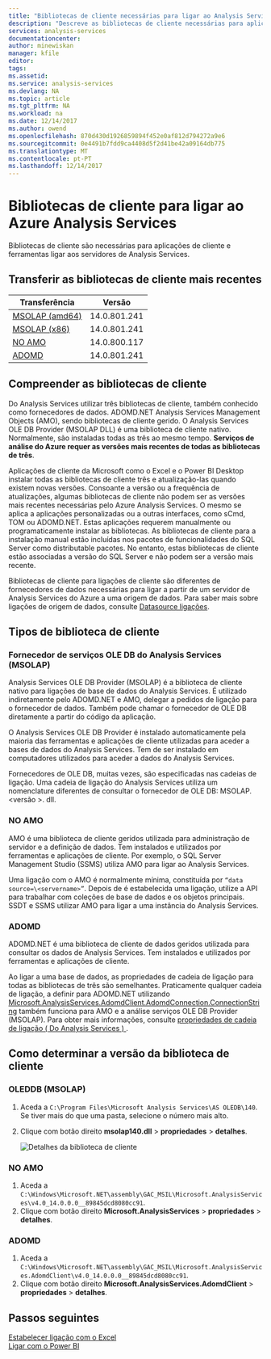 ```yaml
---
title: "Bibliotecas de cliente necessárias para ligar ao Analysis Services do Azure | Microsoft Docs"
description: "Descreve as bibliotecas de cliente necessárias para aplicações de cliente e ferramentas ligar do Azure Analysis Services"
services: analysis-services
documentationcenter: 
author: minewiskan
manager: kfile
editor: 
tags: 
ms.assetid: 
ms.service: analysis-services
ms.devlang: NA
ms.topic: article
ms.tgt_pltfrm: NA
ms.workload: na
ms.date: 12/14/2017
ms.author: owend
ms.openlocfilehash: 870d430d1926859894f452e0af812d794272a9e6
ms.sourcegitcommit: 0e4491b7fdd9ca4408d5f2d41be42a09164db775
ms.translationtype: MT
ms.contentlocale: pt-PT
ms.lasthandoff: 12/14/2017
---
```

# <a name="client-libraries-for-connecting-to-azure-analysis-services"></a>Bibliotecas de cliente para ligar ao Azure Analysis Services

Bibliotecas de cliente são necessárias para aplicações de cliente e ferramentas ligar aos servidores de Analysis Services. 

## <a name="download-the-latest-client-libraries"></a>Transferir as bibliotecas de cliente mais recentes  

|Transferência  |Versão  | 
|---------|---------|
|[MSOLAP (amd64)](https://go.microsoft.com/fwlink/?linkid=829576)    |    14.0.801.241      |
|[MSOLAP (x86)](https://go.microsoft.com/fwlink/?linkid=829575)     |    14.0.801.241      |
|[NO AMO](https://go.microsoft.com/fwlink/?linkid=829578)     |   14.0.800.117      |
|[ADOMD](https://go.microsoft.com/fwlink/?linkid=829577)     |    14.0.801.241      |

## <a name="understanding-client-libraries"></a>Compreender as bibliotecas de cliente

Do Analysis Services utilizar três bibliotecas de cliente, também conhecido como fornecedores de dados. ADOMD.NET Analysis Services Management Objects (AMO), sendo bibliotecas de cliente gerido. O Analysis Services OLE DB Provider (MSOLAP DLL) é uma biblioteca de cliente nativo. Normalmente, são instaladas todas as três ao mesmo tempo. **Serviços de análise do Azure requer as versões mais recentes de todas as bibliotecas de três**. 

Aplicações de cliente da Microsoft como o Excel e o Power BI Desktop instalar todas as bibliotecas de cliente três e atualização-las quando existem novas versões. Consoante a versão ou a frequência de atualizações, algumas bibliotecas de cliente não podem ser as versões mais recentes necessárias pelo Azure Analysis Services. O mesmo se aplica a aplicações personalizadas ou a outras interfaces, como sCmd, TOM ou ADOMD.NET. Estas aplicações requerem manualmente ou programaticamente instalar as bibliotecas. As bibliotecas de cliente para a instalação manual estão incluídas nos pacotes de funcionalidades do SQL Server como distributable pacotes. No entanto, estas bibliotecas de cliente estão associadas a versão do SQL Server e não podem ser a versão mais recente.  

Bibliotecas de cliente para ligações de cliente são diferentes de fornecedores de dados necessárias para ligar a partir de um servidor de Analysis Services do Azure a uma origem de dados. Para saber mais sobre ligações de origem de dados, consulte [Datasource ligações](analysis-services-datasource.md).

## <a name="client-library-types"></a>Tipos de biblioteca de cliente

### <a name="analysis-services-ole-db-provider-msolap"></a>Fornecedor de serviços OLE DB do Analysis Services (MSOLAP) 

 Analysis Services OLE DB Provider (MSOLAP) é a biblioteca de cliente nativo para ligações de base de dados do Analysis Services. É utilizado indiretamente pelo ADOMD.NET e AMO, delegar a pedidos de ligação para o fornecedor de dados. Também pode chamar o fornecedor de OLE DB diretamente a partir do código da aplicação.  
  
 O Analysis Services OLE DB Provider é instalado automaticamente pela maioria das ferramentas e aplicações de cliente utilizadas para aceder a bases de dados do Analysis Services. Tem de ser instalado em computadores utilizados para aceder a dados do Analysis Services.  
  
 Fornecedores de OLE DB, muitas vezes, são especificadas nas cadeias de ligação. Uma cadeia de ligação do Analysis Services utiliza um nomenclature diferentes de consultar o fornecedor de OLE DB: MSOLAP. \<versão >. dll.

### <a name="amo"></a>NO AMO  

 AMO é uma biblioteca de cliente geridos utilizada para administração de servidor e a definição de dados. Tem instalados e utilizados por ferramentas e aplicações de cliente. Por exemplo, o SQL Server Management Studio (SSMS) utiliza AMO para ligar ao Analysis Services.  
  
 Uma ligação com o AMO é normalmente mínima, constituída por `“data source=\<servername>”`. Depois de é estabelecida uma ligação, utilize a API para trabalhar com coleções de base de dados e os objetos principais. SSDT e SSMS utilizar AMO para ligar a uma instância do Analysis Services.  

  
### <a name="adomd"></a>ADOMD

 ADOMD.NET é uma biblioteca de cliente de dados geridos utilizada para consultar os dados de Analysis Services. Tem instalados e utilizados por ferramentas e aplicações de cliente. 
  
 Ao ligar a uma base de dados, as propriedades de cadeia de ligação para todas as bibliotecas de três são semelhantes. Praticamente qualquer cadeia de ligação, a definir para ADOMD.NET utilizando [Microsoft.AnalysisServices.AdomdClient.AdomdConnection.ConnectionString](https://msdn.microsoft.com/library/microsoft.analysisservices.adomdclient.adomdconnection.connectionstring.aspx) também funciona para AMO e a análise serviços OLE DB Provider (MSOLAP). Para obter mais informações, consulte [propriedades de cadeia de ligação &#40; Do Analysis Services &#41; ](https://docs.microsoft.com/sql/analysis-services/instances/connection-string-properties-analysis-services).  

  
##  <a name="bkmk_LibUpdate"></a>Como determinar a versão da biblioteca de cliente   
  
### <a name="oleddb-msolap"></a>OLEDDB (MSOLAP)  
  
1.  Aceda a `C:\Program Files\Microsoft Analysis Services\AS OLEDB\140`. Se tiver mais do que uma pasta, selecione o número mais alto.
  
2.  Clique com botão direito **msolap140.dll** > **propriedades** > **detalhes**.  
    
    ![Detalhes da biblioteca de cliente](media/analysis-services-data-providers/aas-msolap-details.png)
  
### <a name="amo"></a>NO AMO

1. Aceda a `C:\Windows\Microsoft.NET\assembly\GAC_MSIL\Microsoft.AnalysisServices\v4.0_14.0.0.0__89845dcd8080cc91`.
2. Clique com botão direito **Microsoft.AnalysisServices** > **propriedades** > **detalhes**.  

### <a name="adomd"></a>ADOMD

1. Aceda a `C:\Windows\Microsoft.NET\assembly\GAC_MSIL\Microsoft.AnalysisServices.AdomdClient\v4.0_14.0.0.0__89845dcd8080cc91`.
2. Clique com botão direito **Microsoft.AnalysisServices.AdomdClient** > **propriedades** > **detalhes**.  


## <a name="next-steps"></a>Passos seguintes
[Estabelecer ligação com o Excel](analysis-services-connect-excel.md)    
[Ligar com o Power BI](analysis-services-connect-pbi.md)
